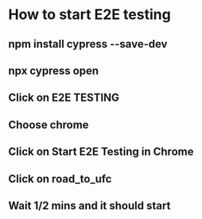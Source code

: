 # How to start E2E testing
## npm install cypress --save-dev
## npx cypress open
## Click on E2E TESTING
## Choose chrome
## Click on Start E2E Testing in Chrome
## Click on road_to_ufc
## Wait 1/2 mins and it should start